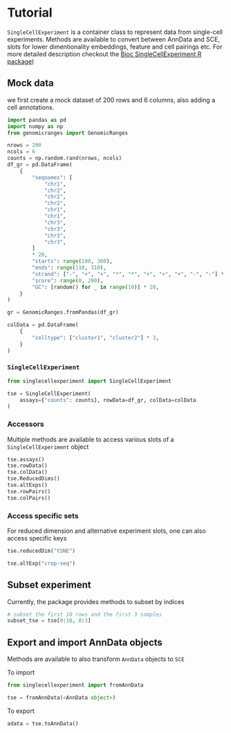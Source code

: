 # Tutorial

`SingleCellExperiment` is a container class to represent data from single-cell experiments. Methods are available to convert between AnnData and SCE, slots for lower dimentionality embeddings, feature and cell pairings etc. For more detailed description checkout the [Bioc SingleCellExperiment R package](https://bioconductor.org/packages/release/bioc/html/SingleCellExperiment.html))

## Mock data 

we first create a mock dataset of 200 rows and 6 columns, also adding a cell annotations.

```python
import pandas as pd
import numpy as np
from genomicranges import GenomicRanges

nrows = 200
ncols = 6
counts = np.random.rand(nrows, ncols)
df_gr = pd.DataFrame(
    {
        "seqnames": [
            "chr1",
            "chr2",
            "chr2",
            "chr2",
            "chr1",
            "chr1",
            "chr3",
            "chr3",
            "chr3",
            "chr3",
        ]
        * 20,
        "starts": range(100, 300),
        "ends": range(110, 310),
        "strand": ["-", "+", "+", "*", "*", "+", "+", "+", "-", "-"] * 20,
        "score": range(0, 200),
        "GC": [random() for _ in range(10)] * 20,
    }
)

gr = GenomicRanges.fromPandas(df_gr)

colData = pd.DataFrame(
    {
        "celltype": ["cluster1", "cluster2"] * 3,
    }
)
```

### `SingleCellExperiment`

```python
from singlecellexperiment import SingleCellExperiment

tse = SingleCellExperiment(
    assays={"counts": counts}, rowData=df_gr, colData=colData
)
```

### Accessors

Multiple methods are available to access various slots of a `SingleCellExperiment` object

```python
tse.assays()
tse.rowData()
tse.colData()
tse.ReducedDims()
tse.altExps()
tse.rowPairs()
tse.colPairs()
```

### Access specific sets

For reduced dimension and alternative experiment slots, one can also access specific keys

```python
tse.reducedDim("tSNE")

tse.altExp("crop-seq")
```

## Subset experiment

Currently, the package provides methods to subset by indices

```python
# subset the first 10 rows and the first 3 samples
subset_tse = tse[0:10, 0:3]
```

## Export and import AnnData objects

Methods are available to also transform `AnnData` objects to `SCE`

To import

```python
from singlecellexperiment import fromAnnData

tse = fromAnnData(<AnnData object>)
```

To export

```python
adata = tse.toAnnData()
```